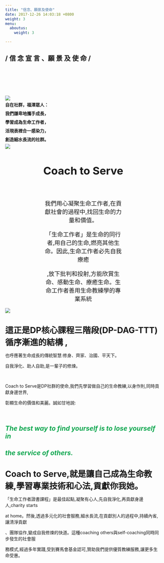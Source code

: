 ```yaml
---
title: "信念、願景及使命"
date: 2017-12-26 14:03:18 +0800
weight: 3
menu:
  aboutus:
    weight: 3

---
```

<div style="height:120px;">
    <h2 class="bold content-title"> / 信 念 宣 言 、願 景 及 使 命 /</h2>
</div>
<br>
<!-- <div style="position: relative">
    <img style="position: absolute;top: 15%;z-index: 10;left:20%;" src="/img/title.png">
    <div style="position: absolute;top: 15%;z-index: 10;left:40%;font-size:30pt;text-align:justify;color:white;">
        <b style="line-height:250%">自在社群，福澤眾人:</b><br>
        <b style="line-height:250%">我們謙卑地攜手成長，</b><br>
        <b style="line-height:250%">學習成為生命工作者，</b><br>
        <b style="line-height:250%">活現表裡合一感染力，</b><br>
        <b style="line-height:250%">創造細水長流的社群。</b>
    </div>
    <img src="/img/bird_bg.jpg">
</div> -->
<div class="vision-container">
    <div class="background">
        <img class="logo" src="/img/title.png">
        <div class="slogan">
            <b style="line-height:200%;">自在社群，福澤眾人：</b><br>
            <b style="line-height:200%;">我們謙卑地攜手成長，</b><br>
            <b style="line-height:200%;">學習成為生命工作者，</b><br>
            <b style="line-height:200%;">活現表裡合一感染力，</b><br>
            <b style="line-height:200%;">創造細水長流的社群。</b>
        </div>
        <img class="is-hidden-mobile" src="/img/bird_bg.jpg">
    </div>
</div>
<h3 style="font-size:26pt;text-align:center"> Coach to Serve </h2>
    <br>
    <div style="width:50%;text-align:center;margin:0 25%;font-size:14pt">
        <p>我們用心凝聚生命工作者,在貢獻社會的過程中,找回生命的力量和價值。</p>
        <p>「生命工作者」是生命的同行者,用自己的生命,燃亮其他生命。因此,生命工作者必先自我療癒</p>
        <p>,放下批判和投射,方能欣賞生命、感動生命、療癒生命。生命工作者善用生命教練學的專業系統</p>
    </div>
    <div>
        <img src="/img/content.png">
    </div>
    <br>
    <br>
    <div>
        <b style="font-size:20pt;">這正是DP核心課程三階段(DP-DAG-TTT) 循序漸進的結構 ,</b>
        <p>也呼應著生命成長的傳統智慧:修身、齊家、治國、平天下。</p>
        <p>自我淨化、助人自助,是一輩子的修煉。</p>
        <br>
        <p>Coach to Serve是DP社群的使命,我們先學習做自己的生命教練,以身作則,同時貢獻身邊世界,</p>
        <p>彰顯生命的價值和美麗。誠如甘地說:</p>
        <br>
        <h2>
            <i style="color:#0CA64E">The best way to find yourself is to lose yourself in</i>
        </h2>
        <h2>
            <i style="color:#0CA64E">the service of others.</i>
        </h2>
        <br>
        <b style="font-size:20pt;">Coach to Serve,就是讓自己成為生命教練,學習專業技術和心法,貢獻你我她。</b>
        <p>「生命工作者證書課程」是最佳起點,凝聚有心人,先自我淨化,再貢獻身邊人,charity starts</p>
        <p>at home。然後,透過多元化的社會服務,細水長流,在貢獻別人的過程中,持續內省,讓清淨貢獻</p>
        <p>、團隊協作,變成自我修煉的快道。這種coaching others與self-coaching同時同步發生的社會服</p>
        <p>務模式,經過多年實踐,受到賽馬會基金認可,贊助我們提供優質教練服務,讓更多生命受惠。</p>
        <br>
        <br>
    </div>